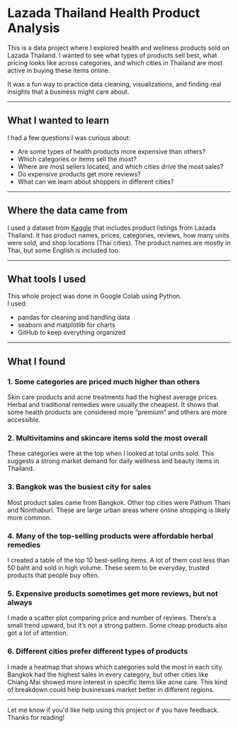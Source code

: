 # Lazada Thailand Health Product Analysis

This is a data project where I explored health and wellness products sold on Lazada Thailand. I wanted to see what types of products sell best, what pricing looks like across categories, and which cities in Thailand are most active in buying these items online.

It was a fun way to practice data cleaning, visualizations, and finding real insights that a business might care about.

---

## What I wanted to learn

I had a few questions I was curious about:
- Are some types of health products more expensive than others?
- Which categories or items sell the most?
- Where are most sellers located, and which cities drive the most sales?
- Do expensive products get more reviews?
- What can we learn about shoppers in different cities?

---

## Where the data came from

I used a dataset from [Kaggle](https://www.kaggle.com/datasets/wuttipats/lazada-thailand-health-products-dataset) that includes product listings from Lazada Thailand. It has product names, prices, categories, reviews, how many units were sold, and shop locations (Thai cities). The product names are mostly in Thai, but some English is included too.

---

## What tools I used

This whole project was done in Google Colab using Python.  
I used:
- pandas for cleaning and handling data  
- seaborn and matplotlib for charts  
- GitHub to keep everything organized

---

## What I found

### 1. Some categories are priced much higher than others  
Skin care products and acne treatments had the highest average prices. Herbal and traditional remedies were usually the cheapest. It shows that some health products are considered more “premium” and others are more accessible.

### 2. Multivitamins and skincare items sold the most overall  
These categories were at the top when I looked at total units sold. This suggests a strong market demand for daily wellness and beauty items in Thailand.

### 3. Bangkok was the busiest city for sales  
Most product sales came from Bangkok. Other top cities were Pathum Thani and Nonthaburi. These are large urban areas where online shopping is likely more common.

### 4. Many of the top-selling products were affordable herbal remedies  
I created a table of the top 10 best-selling items. A lot of them cost less than 50 baht and sold in high volume. These seem to be everyday, trusted products that people buy often.

### 5. Expensive products sometimes get more reviews, but not always  
I made a scatter plot comparing price and number of reviews. There’s a small trend upward, but it’s not a strong pattern. Some cheap products also got a lot of attention.

### 6. Different cities prefer different types of products  
I made a heatmap that shows which categories sold the most in each city. Bangkok had the highest sales in every category, but other cities like Chiang Mai showed more interest in specific items like acne care. This kind of breakdown could help businesses market better in different regions.

---

Let me know if you'd like help using this project or if you have feedback. Thanks for reading!
